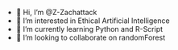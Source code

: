 - 👋 Hi, I’m @Z-Zachattack
- 👀 I’m interested in Ethical Artificial Intelligence
- 🌱 I’m currently learning Python and R-Script
- 💞️ I’m looking to collaborate on randomForest

<!---
Z-Zachattack/Z-Zachattack is a ✨ special ✨ repository because its `README.md` (this file) appears on your GitHub profile.
You can click the Preview link to take a look at your changes.
--->
